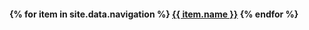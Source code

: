 <h4>
  {% for item in site.data.navigation %}
    <a href="{{ item.link }}" {% if page.url == item.link %} class="current" {% endif %}>{{ item.name }}</a>
  {% endfor %}
</h4>
